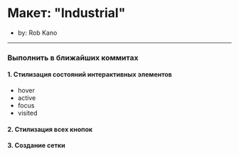 # Макет: "Industrial"

* by: Rob Kano

---
### Выполнить в ближайших коммитах

#### 1. Стилизация состояний интерактивных элементов
* hover
* active
* focus
* visited

#### 2. Стилизация всех кнопок

#### 3. Создание сетки
